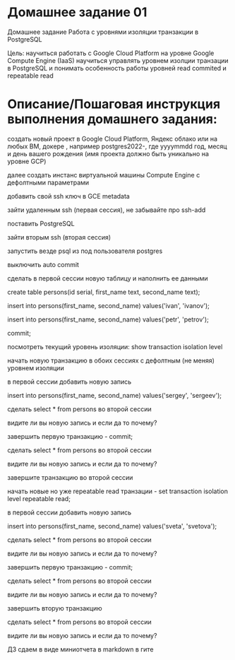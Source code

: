 # Домашнее задание 01
Домашнее задание
Работа с уровнями изоляции транзакции в PostgreSQL

Цель:
научиться работать с Google Cloud Platform на уровне Google Compute Engine (IaaS)
научиться управлять уровнем изолции транзации в PostgreSQL и понимать особенность работы уровней read commited и repeatable read


# Описание/Пошаговая инструкция выполнения домашнего задания:
  создать новый проект в Google Cloud Platform, Яндекс облако или на любых ВМ, докере , например postgres2022-, где yyyymmdd год, месяц и день вашего рождения (имя    проекта должно быть уникально на уровне GCP)
  
  далее создать инстанс виртуальной машины Compute Engine с дефолтными параметрами
  
  добавить свой ssh ключ в GCE metadata
  
  зайти удаленным ssh (первая сессия), не забывайте про ssh-add
  
  поставить PostgreSQL
  
  зайти вторым ssh (вторая сессия)
  
  запустить везде psql из под пользователя postgres
  
  выключить auto commit
  
  сделать в первой сессии новую таблицу и наполнить ее данными
  
  create table persons(id serial, first_name text, second_name text);
  
  insert into persons(first_name, second_name) values('ivan', 'ivanov');
  
  insert into persons(first_name, second_name) values('petr', 'petrov');
  
  commit;
  
  посмотреть текущий уровень изоляции: show transaction isolation level
  
  начать новую транзакцию в обоих сессиях с дефолтным (не меняя) уровнем изоляции
  
  в первой сессии добавить новую запись
  
  insert into persons(first_name, second_name) values('sergey', 'sergeev');
  
  сделать select * from persons во второй сессии
  
  видите ли вы новую запись и если да то почему?
  
  завершить первую транзакцию - commit;
  
  сделать select * from persons во второй сессии
  
  видите ли вы новую запись и если да то почему?
  
  завершите транзакцию во второй сессии
  
  начать новые но уже repeatable read транзации - set transaction isolation level repeatable read;
  
  в первой сессии добавить новую запись
  
  insert into persons(first_name, second_name) values('sveta', 'svetova');
  
  сделать select * from persons во второй сессии
  
  видите ли вы новую запись и если да то почему?
  
  завершить первую транзакцию - commit;
  
  сделать select * from persons во второй сессии
  
  видите ли вы новую запись и если да то почему?
  
  завершить вторую транзакцию
  
  сделать select * from persons во второй сессии
  
  видите ли вы новую запись и если да то почему?
  
  ДЗ сдаем в виде миниотчета в markdown в гите
